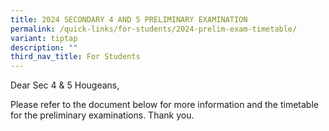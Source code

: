 ```yaml
---
title: 2024 SECONDARY 4 AND 5 PRELIMINARY EXAMINATION
permalink: /quick-links/for-students/2024-prelim-exam-timetable/
variant: tiptap
description: ""
third_nav_title: For Students
---
```

<p>Dear Sec 4 &amp; 5 Hougeans,</p>
<p>Please refer to the document below for more information and the timetable
for the preliminary examinations. Thank you.</p>